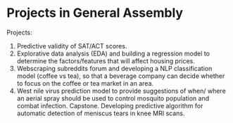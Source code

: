 # Projects in General Assembly

Projects:
1. Predictive validity of SAT/ACT scores.
2. Explorative data analysis (EDA) and building a regression model to determine the factors/features that will affect housing prices.
3. Webscraping subreddits forum and developing a NLP classification model (coffee vs tea), so that a beverage company can decide whether to focus on the coffee or tea market in an area.
4. West nile virus prediction model to provide suggestions of when/ where an aerial spray should be used to control mosquito population and combat infection.
Capstone. Developing predictive algorithm for automatic detection of meniscus tears in knee MRI scans.

